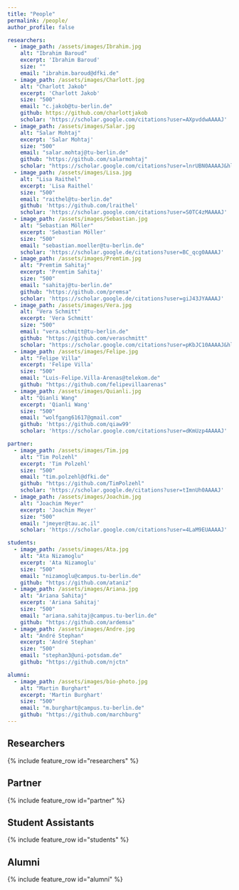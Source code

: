 ```yaml
---
title: "People"
permalink: /people/
author_profile: false

researchers:
  - image_path: /assets/images/Ibrahim.jpg
    alt: "Ibrahim Baroud"
    excerpt: 'Ibrahim Baroud'
    size: ""
    email: "ibrahim.baroud@dfki.de"
  - image_path: /assets/images/Charlott.jpg
    alt: "Charlott Jakob"
    excerpt: 'Charlott Jakob'
    size: "500"
    email: "c.jakob@tu-berlin.de"
    github: https://github.com/charlottjakob
    scholar: 'https://scholar.google.com/citations?user=AXpvddwAAAAJ'
  - image_path: /assets/images/Salar.jpg
    alt: "Salar Mohtaj"
    excerpt: 'Salar Mohtaj'
    size: "500"
    email: "salar.mohtaj@tu-berlin.de"   
    github: "https://github.com/salarmohtaj"
    scholar: "https://scholar.google.com/citations?user=lnrUBN0AAAAJ&hl=en"
  - image_path: /assets/images/Lisa.jpg
    alt: "Lisa Raithel"
    excerpt: 'Lisa Raithel'
    size: "500" 
    email: "raithel@tu-berlin.de"
    github: 'https://github.com/lraithel'
    scholar: 'https://scholar.google.com/citations?user=S0TC4zMAAAAJ'
  - image_path: /assets/images/Sebastian.jpg
    alt: "Sebastian Möller"
    excerpt: 'Sebastian Möller'
    size: "500" 
    email: "sebastian.moeller@tu-berlin.de"
    scholar: 'https://scholar.google.de/citations?user=BC_qcg0AAAAJ'
  - image_path: /assets/images/Premtim.jpg
    alt: "Premtim Sahitaj"
    excerpt: 'Premtim Sahitaj'
    size: "500"
    email: "sahitaj@tu-berlin.de"
    github: "https://github.com/premsa"
    scholar: 'https://scholar.google.de/citations?user=giJ43JYAAAAJ'
  - image_path: /assets/images/Vera.jpg
    alt: "Vera Schmitt"
    excerpt: 'Vera Schmitt'
    size: "500"
    email: "vera.schmitt@tu-berlin.de"
    github: "https://github.com/veraschmitt"
    scholar: "https://scholar.google.com/citations?user=pKbJC10AAAAJ&hl=en&oi=ao"
  - image_path: /assets/images/Felipe.jpg
    alt: "Felipe Villa"
    excerpt: 'Felipe Villa'
    size: "500"
    email: "Luis-Felipe.Villa-Arenas@telekom.de"
    github: "https://github.com/felipevillaarenas"
  - image_path: /assets/images/Quianli.jpg
    alt: "Qianli Wang"
    excerpt: 'Qianli Wang'
    size: "500"
    email: "wolfgang61617@gmail.com"
    github: 'https://github.com/qiaw99'
    scholar: 'https://scholar.google.com/citations?user=dKmUzp4AAAAJ'

partner:
  - image_path: /assets/images/Tim.jpg
    alt: "Tim Polzehl"
    excerpt: 'Tim Polzehl'
    size: "500"
    email: "tim.polzehl@dfki.de"
    github: "https://github.com/TimPolzehl"
    scholar: 'https://scholar.google.de/citations?user=tImnUh0AAAAJ'
  - image_path: /assets/images/Joachim.jpg
    alt: "Joachim Meyer"
    excerpt: 'Joachim Meyer'
    size: "500"  
    email: "jmeyer@tau.ac.il"
    scholar: 'https://scholar.google.com/citations?user=4LaM9EUAAAAJ'

students:
  - image_path: /assets/images/Ata.jpg
    alt: "Ata Nizamoglu"
    excerpt: 'Ata Nizamoglu'
    size: "500"
    email: "nizamoglu@campus.tu-berlin.de"
    github: "https://github.com/ataniz"
  - image_path: /assets/images/Ariana.jpg
    alt: "Ariana Sahitaj"
    excerpt: 'Ariana Sahitaj'
    size: "500"
    email: "ariana.sahitaj@campus.tu-berlin.de"
    github: "https://github.com/ardemsa"
  - image_path: /assets/images/Andre.jpg
    alt: "André Stephan"
    excerpt: 'André Stephan'
    size: "500"  
    email: "stephan3@uni-potsdam.de"
    github: "https://github.com/njctn"

alumni:
  - image_path: /assets/images/bio-photo.jpg
    alt: "Martin Burghart"
    excerpt: 'Martin Burghart'
    size: "500"
    email: "m.burghart@campus.tu-berlin.de"
    github: "https://github.com/marchburg"
---
```




## Researchers

{% include feature_row id="researchers" %}

## Partner

{% include feature_row id="partner" %}

## Student Assistants

{% include feature_row id="students" %}

## Alumni

{% include feature_row id="alumni" %}

